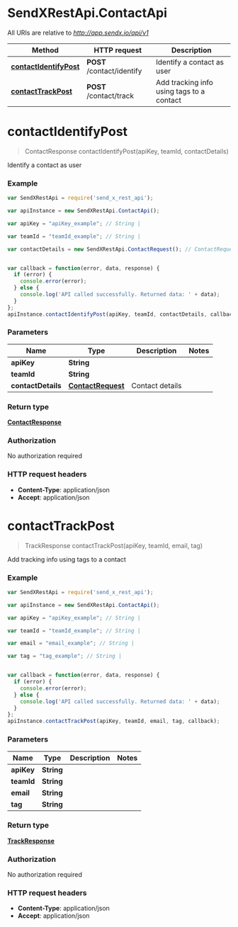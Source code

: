 # SendXRestApi.ContactApi

All URIs are relative to *http://app.sendx.io/api/v1*

Method | HTTP request | Description
------------- | ------------- | -------------
[**contactIdentifyPost**](ContactApi.md#contactIdentifyPost) | **POST** /contact/identify | Identify a contact as user
[**contactTrackPost**](ContactApi.md#contactTrackPost) | **POST** /contact/track | Add tracking info using tags to a contact


<a name="contactIdentifyPost"></a>
# **contactIdentifyPost**
> ContactResponse contactIdentifyPost(apiKey, teamId, contactDetails)

Identify a contact as user



### Example
```javascript
var SendXRestApi = require('send_x_rest_api');

var apiInstance = new SendXRestApi.ContactApi();

var apiKey = "apiKey_example"; // String | 

var teamId = "teamId_example"; // String | 

var contactDetails = new SendXRestApi.ContactRequest(); // ContactRequest | Contact details


var callback = function(error, data, response) {
  if (error) {
    console.error(error);
  } else {
    console.log('API called successfully. Returned data: ' + data);
  }
};
apiInstance.contactIdentifyPost(apiKey, teamId, contactDetails, callback);
```

### Parameters

Name | Type | Description  | Notes
------------- | ------------- | ------------- | -------------
 **apiKey** | **String**|  | 
 **teamId** | **String**|  | 
 **contactDetails** | [**ContactRequest**](ContactRequest.md)| Contact details | 

### Return type

[**ContactResponse**](ContactResponse.md)

### Authorization

No authorization required

### HTTP request headers

 - **Content-Type**: application/json
 - **Accept**: application/json

<a name="contactTrackPost"></a>
# **contactTrackPost**
> TrackResponse contactTrackPost(apiKey, teamId, email, tag)

Add tracking info using tags to a contact



### Example
```javascript
var SendXRestApi = require('send_x_rest_api');

var apiInstance = new SendXRestApi.ContactApi();

var apiKey = "apiKey_example"; // String | 

var teamId = "teamId_example"; // String | 

var email = "email_example"; // String | 

var tag = "tag_example"; // String | 


var callback = function(error, data, response) {
  if (error) {
    console.error(error);
  } else {
    console.log('API called successfully. Returned data: ' + data);
  }
};
apiInstance.contactTrackPost(apiKey, teamId, email, tag, callback);
```

### Parameters

Name | Type | Description  | Notes
------------- | ------------- | ------------- | -------------
 **apiKey** | **String**|  | 
 **teamId** | **String**|  | 
 **email** | **String**|  | 
 **tag** | **String**|  | 

### Return type

[**TrackResponse**](TrackResponse.md)

### Authorization

No authorization required

### HTTP request headers

 - **Content-Type**: application/json
 - **Accept**: application/json


